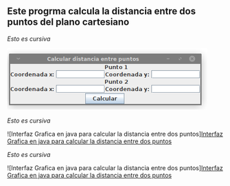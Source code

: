## Este progrma calcula la distancia entre dos puntos del plano cartesiano
*Esto es cursiva*


![Interfaz Grafica en java para calcular la distancia entre dos puntos](https://github.com/Diego-debian/JavaAplication/blob/main/programas/DistanciaEntreDosPuntos/img/Captura%20de%20pantalla_2021-07-29_21-42-08.png?raw=true)

*Esto es cursiva*



![Interfaz Grafica en java para calcular la distancia entre dos puntos][Interfaz Grafica en java para calcular la distancia entre dos puntos](https://github.com/Diego-debian/JavaAplication/blob/main/programas/DistanciaEntreDosPuntos/img/Captura%20de%20pantalla_2021-07-29_21-42-08.png?raw=true)

*Esto es cursiva*



![Interfaz Grafica en java para calcular la distancia entre dos puntos][Interfaz Grafica en java para calcular la distancia entre dos puntos](https://github.com/Diego-debian/JavaAplication/blob/main/programas/DistanciaEntreDosPuntos/img/Captura%20de%20pantalla_2021-07-29_21-42-08.png?raw=true)


